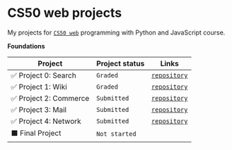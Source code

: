 # CS50 web projects
My projects for [`CS50 web`](https://cs50.harvard.edu/web/2020/) programming with Python and JavaScript course.

**Foundations**

|Project                        |Project status                      |   Links                               
|-------------------------------|------------------------------------|---------------------------------------|
| :white_check_mark: Project 0: Search             | <code>Graded</code>           | 	 [`repository`](https://github.com/elinamad/CS50-web-projects/tree/main/search) 
| :white_check_mark: Project 1: Wiki               | <code>Graded</code>           | 	 [`repository`](https://github.com/elinamad/CS50-web-projects/tree/main/wiki)
| :white_check_mark: Project 2: Commerce           | <code>Submitted</code>           | 	 [`repository`](https://github.com/elinamad/CS50-web-projects/tree/main/commerce)
| :white_check_mark: Project 3: Mail               | <code>Submitted</code>           | 	 [`repository`](https://github.com/elinamad/CS50-web-projects/tree/main/mail)
| :white_check_mark: Project 4: Network            | <code>Submitted</code>           | 	 [`repository`](https://github.com/elinamad/CS50-web-projects/tree/main/network)
| :black_large_square: Final Project                 | <code>Not started</code>           | 
